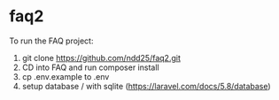 # faq2

To run the FAQ project:
1. git clone https://github.com/ndd25/faq2.git
2. CD into FAQ and run composer install
3. cp .env.example to .env
4. setup database / with sqlite
(https://laravel.com/docs/5.8/database)
